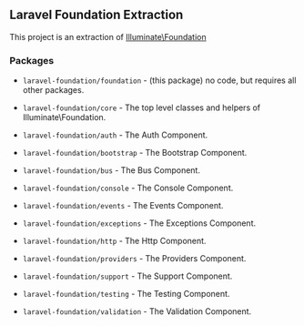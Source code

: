 ## Laravel Foundation Extraction

This project is an extraction of [Illuminate\Foundation](https://github.com/laravel/framework/tree/v5.7.2/src/Illuminate/Foundation)

### Packages

* `laravel-foundation/foundation` - (this package) no code, but requires all other packages.
* `laravel-foundation/core` - The top level classes and helpers of Illuminate\Foundation.


* `laravel-foundation/auth` - The Auth Component.
* `laravel-foundation/bootstrap` - The Bootstrap Component.
* `laravel-foundation/bus` - The Bus Component.
* `laravel-foundation/console` - The Console Component.
* `laravel-foundation/events` - The Events Component.
* `laravel-foundation/exceptions` - The Exceptions Component.
* `laravel-foundation/http` - The Http Component.
* `laravel-foundation/providers` - The Providers Component.
* `laravel-foundation/support` - The Support Component.
* `laravel-foundation/testing` - The Testing Component.
* `laravel-foundation/validation` - The Validation Component.